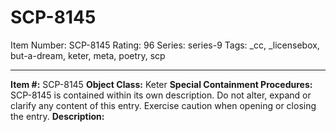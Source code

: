 # SCP-8145
Item Number: SCP-8145
Rating: 96
Series: series-9
Tags: _cc, _licensebox, but-a-dream, keter, meta, poetry, scp

---

**Item #:** SCP-8145
**Object Class:** Keter
**Special Containment Procedures:** SCP-8145 is contained within its own description.
Do not alter, expand or clarify any content of this entry.
Exercise caution when opening or closing the entry.
**Description:**  
  
  
  
  
  
  
  
  
  
  

  
  
  
  
  
  
  
  
  
  